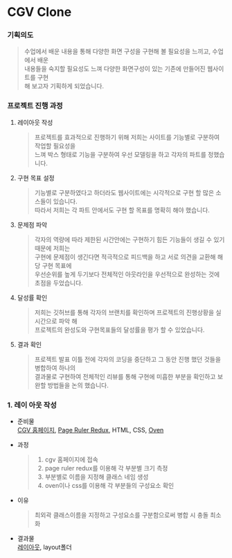 CGV Clone
=====
### 기획의도
> 수업에서 배운 내용을 통해 다양한 화면 구성을 구현해 볼 필요성을 느끼고, 수업에서 배운   
> 내용들을 숙지할 필요성도 느껴 다양한 화면구성이 있는 기존에 만들어진 웹사이트를 구현   
> 해 보고자 기획하게 되었습니다.

### 프로젝트 진행 과정


1. 레이아웃 작성
	> 프로젝트를 효과적으로 진행하기 위해 저희는 사이트를 기능별로 구분하여 작업할 필요성을   
	> 느껴 박스 형태로 기능을 구분하여 우선 모델링을 하고 각자의 파트를 정했습니다.
2. 구현 목표 설정
	> 기능별로 구분하였다고 하더라도 웹사이트에는 시각적으로 구현 할 많은 소스들이 있습니다.   
	> 따라서 저희는 각 파트 안에서도 구현 할 목표를 명확히 해야 했습니다.
3. 문제점 파악
	> 각자의 역량에 따라 제한된 시간안에는 구현하기 힘든 기능들이 생길 수 있기때문에 저희는   
	> 구현에 문제점이 생긴다면 적극적으로 피드백을 하고 서로 의견을 교환해 해당 구현 목표에   
	> 우선순위를 높게 두기보다 전체적인 아웃라인을 우선적으로 완성하는 것에 초점을 두었습니다.
4. 달성률 확인
	> 저희는 깃허브를 통해 각자의 브랜치를 확인하며 프로젝트의 진행상황을 실시간으로 파악 해   
	> 프로젝트의 완성도와 구현목표들의 달성률을 평가 할 수 있었습니다.
5. 결과 확인
	> 프로젝트 발표 이틀 전에 각자의 코딩을 중단하고 그 동안 진행 했던 것들을 병합하여 하나의   
	> 결과물로 구현하여 전체적인 리뷰를 통해 구현에 미흡한 부분을 확인하고 보완할 방법들을 논의 했습니다.

### 1. 레이 아웃 작성
- 준비물   
[CGV 홈페이지](https://cgv.co.kr/), [Page Ruler Redux](https://chrome.google.com/webstore/detail/page-ruler-redux/giejhjebcalaheckengmchjekofhhmal?hl=ko), HTML, CSS, [Oven](https://ovenapp.io)
 - 과정
	> 1. cgv 홈페이지에 접속
	> 2. page ruler redux를 이용해 각 부분별 크기 측정
	> 3. 부분별로 이름을 지정해 클래스 네임 생성
	> 4. oven이나 css를 이용해 각 부분들의 구성요소 확인

- 이유
	> 최외곽 클래스이름을 지정하고 구성요소를 구분함으로써 병합 시 충돌 최소화
- 결과물   
[레이아웃](https://cottony-property-595.notion.site/8314531d329b492793d0197f28a05c26), layout폴더
